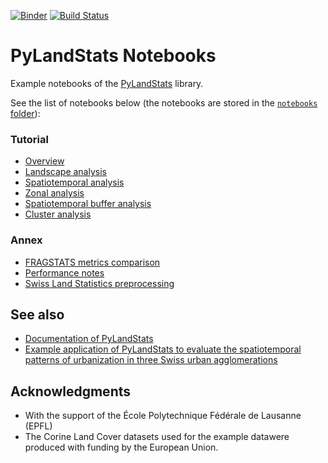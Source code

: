 [![Binder](https://mybinder.org/badge_logo.svg)](https://mybinder.org/v2/gh/martibosch/pylandstats-notebooks/master?filepath=notebooks)
[![Build Status](https://github.com/martibosch/pylandstats-notebooks/workflows/tests/badge.svg?branch=main)](https://github.com/martibosch/pylandstats-notebooks/actions?query=workflow%3Atests)

# PyLandStats Notebooks

Example notebooks of the [PyLandStats](https://github.com/martibosch/pylandstats) library.

See the list of notebooks below (the notebooks are stored in the [`notebooks` folder](https://github.com/martibosch/pylandstats-notebooks/blob/master/notebooks)):

### Tutorial

* [Overview](https://github.com/martibosch/pylandstats-notebooks/blob/master/notebooks/00-overview.ipynb)
* [Landscape analysis](https://github.com/martibosch/pylandstats-notebooks/blob/master/notebooks/01-landscape-analysis.ipynb)
* [Spatiotemporal analysis](https://github.com/martibosch/pylandstats-notebooks/blob/master/notebooks/02-spatiotemporal-analysis.ipynb)
* [Zonal analysis](https://github.com/martibosch/pylandstats-notebooks/blob/master/notebooks/03-zonal-analysis.ipynb)
* [Spatiotemporal buffer analysis](https://github.com/martibosch/pylandstats-notebooks/blob/master/notebooks/04-spatiotemporal-buffer-analysis.ipynb)
* [Cluster analysis](https://github.com/martibosch/pylandstats-notebooks/blob/master/notebooks/05-cluster-analysis.ipynb)

### Annex

* [FRAGSTATS metrics comparison](https://github.com/martibosch/pylandstats-notebooks/blob/master/notebooks/A01-fragstats-metrics-comparison.ipynb)
* [Performance notes](https://github.com/martibosch/pylandstats-notebooks/blob/master/notebooks/A02-performance-notes.ipynb)
* [Swiss Land Statistics preprocessing](https://github.com/martibosch/pylandstats-notebooks/blob/master/notebooks/A03-swisslandstats-preprocessing.ipynb)

## See also

* [Documentation of PyLandStats](https://pylandstats.readthedocs.io/en/latest/?badge=latest)
* [Example application of PyLandStats to evaluate the spatiotemporal patterns of urbanization in three Swiss urban agglomerations](https://github.com/martibosch/swiss-urbanization)

## Acknowledgments

* With the support of the École Polytechnique Fédérale de Lausanne (EPFL)
* The Corine Land Cover datasets used for the example datawere produced with funding by the European Union.
